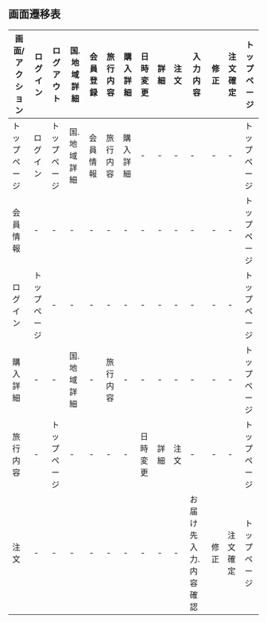 ## 画面遷移表
|画面/アクション|ログイン|ログアウト|国.地域詳細|会員登録|旅行内容|購入詳細|日時変更|詳細|注文|入力内容|修正|注文確定|トップページ|
|---------------|--------|---------|--------|--------|----------|--------|--------------|-------------|-------|--------|------------|---------|--------|
|トップページ|ログイン|トップページ|国.地域詳細|会員情報|旅行内容|購入詳細|-|-|-|-|-|-|トップページ|
|会員情報|-|-|-|-|-|-|-|-|-|-|-|-|トップページ|
|ログイン|トップページ|-|-|-|-|-|-|-|-|-|-|-|トップページ|
|購入詳細|-|-|国.地域詳細|-|旅行内容|-|-|-|-|-|-|-|トップページ|
|旅行内容|-|トップページ|-|-|-|-|日時変更|詳細|注文|-|-|-|トップページ|
|注文|-|-|-|-|-|-|-|-|-|お届け先入力.内容確認|修正|注文確定|トップページ|

